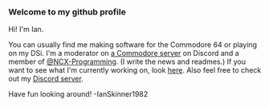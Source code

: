 ### Welcome to my github profile

Hi! I'm Ian. 

You can usually find me making software for the Commodore 64 or playing on my DSi. I'm a moderator on [a Commodore server](https://discord.gg/8Dy2h4vHzY) on Discord and a  member of [@NCX-Programming](https://github.com/NCX-Programming/). (I write the news and readmes.)
If you want to see what I'm currently working on, look [here](https://github.com/IanSkinner1982/Cookie-Clicker-C64).
Also feel free to check out my [Discord server](https://discord.gg/kJac2ty).

Have fun looking around!
-IanSkinner1982
